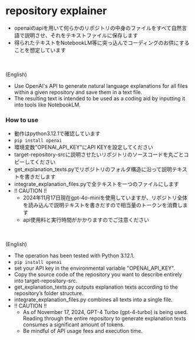 # repository explainer
- openaiのapiを用いて何らかのリポジトリの中身のファイルをすべて自然言語で説明させ、それをテキストファイルに保存します
- 得られたテキストをNotebookLM等に突っ込んでコーディングのお供にすることを想定しています
<br>
<br>
(English)

- Use OpenAI's API to generate natural language explanations for all files within a given repository and save them in a text file.
- The resulting text is intended to be used as a coding aid by inputting it into tools like NotebookLM.


### How to use
- 動作はpython3.12.1で確認しています
- `pip install openai`
- 環境変数"OPENAI_API_KEY"にAPI KEYを設定してください
- target-repository-srcに説明させたいリポジトリのソースコードを丸ごとコピーしてください
- get_explanation_texts.pyでリポジトリのフォルダ構造に沿って説明テキストを書きだします
- integrate_explanation_files.pyで全テキストを一つのファイルにします
- !! CAUTION !!
  - 2024年11月17日現在gpt-4o-miniを使用していますが、リポジトリ全体を読み込んで説明テキストを書きだすので相当量のトークンを消費します
  - api使用料と実行時間がかかりますのでご注意ください

<br>
<br>
(English)  

- The operation has been tested with Python 3.12.1.
- `pip install openai`
- set your API key in the environmental variable "OPENAI_API_KEY".
- Copy the source code of the repository you want to describe entirely into target-repository-src.
- get_explanation_texts.py outputs explanation texts according to the repository’s folder structure.
- integrate_explanation_files.py combines all texts into a single file.
- !! CAUTION !!
  - As of November 17, 2024, GPT-4 Turbo (gpt-4-turbo) is being used. Reading through the entire repository to generate explanation texts consumes a significant amount of tokens.
  - Be mindful of API usage fees and execution time.